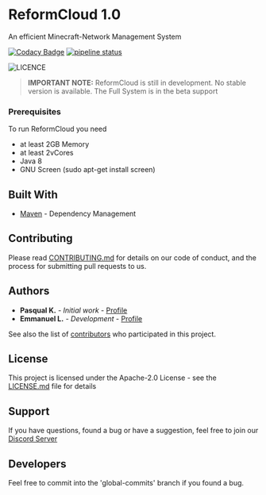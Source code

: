 # ReformCloud 1.0

An efficient Minecraft-Network Management System

<!-- //TODO: Change URL -->
[![Codacy Badge](https://api.codacy.com/project/badge/Grade/9500818dfbb246ce9f0872bbde6fa28a)](https://www.codacy.com?utm_source=gitlab.com&amp;utm_medium=referral&amp;utm_content=_Klaro/KlarCloudService-2.0&amp;utm_campaign=Badge_Grade)
[![pipeline status](https://gitlab.com/_Klaro/KlarCloudService-2.0/badges/master/pipeline.svg)](https://gitlab.com/_Klaro/KlarCloudService-2.0/commits/master)

![LICENCE](https://img.shields.io/badge/license-Apache--2.0-brightgreen.svg)

> <b>IMPORTANT NOTE:</b> ReformCloud is still in development. No stable version is available. The Full System is in the beta support

### Prerequisites

To run ReformCloud you need 
 * at least 2GB Memory
 * at least 2vCores
 * Java 8
 * GNU Screen (sudo apt-get install screen)

## Built With

* [Maven](https://maven.apache.org/) - Dependency Management

## Contributing

Please read [CONTRIBUTING.md](https://gitlab.com/_Klaro/KlarCloudService-2.0/blob/master/CONTRIBUTING.md) for details on our code of conduct, and the process for submitting pull requests to us.

## Authors

* **Pasqual K.** - *Initial work* - [Profile](https://gitlab.com/_Klaro)
* **Emmanuel L.** - *Development* - [Profile](https://gitlab.com/rexlManu)

See also the list of [contributors](https://gitlab.com/_Klaro/KlarCloudService-2.0/graphs/master) who participated in this project.

## License

This project is licensed under the Apache-2.0 License - see the [LICENSE.md](LICENSE) file for details

## Support

If you have questions, found a bug or have a suggestion, feel free to join our [Discord Server](https://discord.gg/fwe2CHD)

## Developers

Feel free to commit into the 'global-commits' branch if you found a bug.

